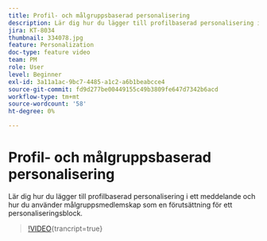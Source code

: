 ```yaml
---
title: Profil- och målgruppsbaserad personalisering
description: Lär dig hur du lägger till profilbaserad personalisering i ett meddelande och hur du använder målgruppsmedlemskap som en förutsättning för ett personaliseringsblock.
jira: KT-8034
thumbnail: 334078.jpg
feature: Personalization
doc-type: feature video
team: PM
role: User
level: Beginner
exl-id: 3a11a1ac-9bc7-4485-a1c2-a6b1beabcce4
source-git-commit: fd9d277be00449155c49b3809fe647d7342b6acd
workflow-type: tm+mt
source-wordcount: '58'
ht-degree: 0%

---
```


# Profil- och målgruppsbaserad personalisering

Lär dig hur du lägger till profilbaserad personalisering i ett meddelande och hur du använder målgruppsmedlemskap som en förutsättning för ett personaliseringsblock.

>[!VIDEO](https://video.tv.adobe.com/v/334078?quality=12&learn=on){trancript=true}
